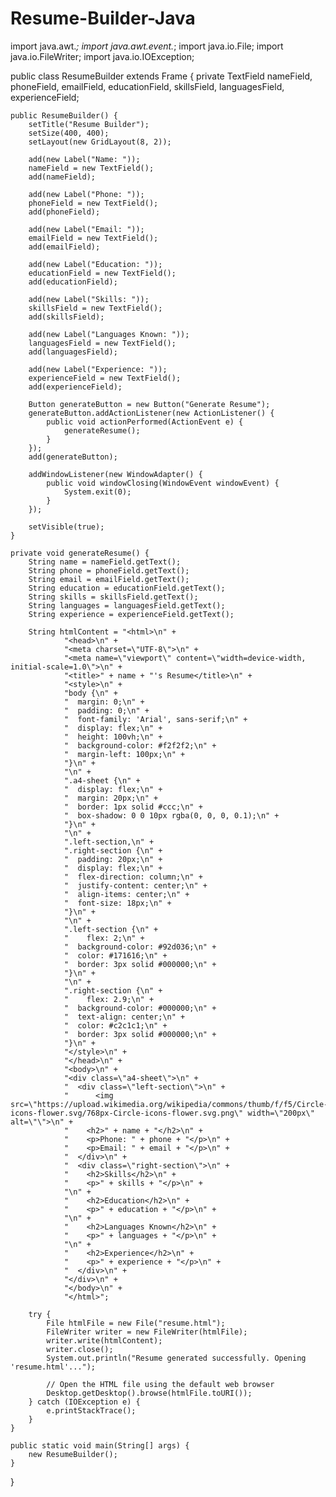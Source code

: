 # Resume-Builder-Java
import java.awt.*;
import java.awt.event.*;
import java.io.File;
import java.io.FileWriter;
import java.io.IOException;

public class ResumeBuilder extends Frame {
    private TextField nameField, phoneField, emailField, educationField, skillsField, languagesField, experienceField;

    public ResumeBuilder() {
        setTitle("Resume Builder");
        setSize(400, 400);
        setLayout(new GridLayout(8, 2));

        add(new Label("Name: "));
        nameField = new TextField();
        add(nameField);

        add(new Label("Phone: "));
        phoneField = new TextField();
        add(phoneField);

        add(new Label("Email: "));
        emailField = new TextField();
        add(emailField);

        add(new Label("Education: "));
        educationField = new TextField();
        add(educationField);

        add(new Label("Skills: "));
        skillsField = new TextField();
        add(skillsField);

        add(new Label("Languages Known: "));
        languagesField = new TextField();
        add(languagesField);

        add(new Label("Experience: "));
        experienceField = new TextField();
        add(experienceField);

        Button generateButton = new Button("Generate Resume");
        generateButton.addActionListener(new ActionListener() {
            public void actionPerformed(ActionEvent e) {
                generateResume();
            }
        });
        add(generateButton);

        addWindowListener(new WindowAdapter() {
            public void windowClosing(WindowEvent windowEvent) {
                System.exit(0);
            }
        });

        setVisible(true);
    }

    private void generateResume() {
        String name = nameField.getText();
        String phone = phoneField.getText();
        String email = emailField.getText();
        String education = educationField.getText();
        String skills = skillsField.getText();
        String languages = languagesField.getText();
        String experience = experienceField.getText();

        String htmlContent = "<html>\n" +
                "<head>\n" +
                "<meta charset=\"UTF-8\">\n" +
                "<meta name=\"viewport\" content=\"width=device-width, initial-scale=1.0\">\n" +
                "<title>" + name + "'s Resume</title>\n" +
                "<style>\n" +
                "body {\n" +
                "  margin: 0;\n" +
                "  padding: 0;\n" +
                "  font-family: 'Arial', sans-serif;\n" +
                "  display: flex;\n" +
                "  height: 100vh;\n" +
                "  background-color: #f2f2f2;\n" +
                "  margin-left: 100px;\n" +
                "}\n" +
                "\n" +
                ".a4-sheet {\n" +
                "  display: flex;\n" +
                "  margin: 20px;\n" +
                "  border: 1px solid #ccc;\n" +
                "  box-shadow: 0 0 10px rgba(0, 0, 0, 0.1);\n" +
                "}\n" +
                "\n" +
                ".left-section,\n" +
                ".right-section {\n" +
                "  padding: 20px;\n" +
                "  display: flex;\n" +
                "  flex-direction: column;\n" +
                "  justify-content: center;\n" +
                "  align-items: center;\n" +
                "  font-size: 18px;\n" +
                "}\n" +
                "\n" +
                ".left-section {\n" +
                "    flex: 2;\n" +
                "  background-color: #92d036;\n" +
                "  color: #171616;\n" +
                "  border: 3px solid #000000;\n" +
                "}\n" +
                "\n" +
                ".right-section {\n" +
                "    flex: 2.9;\n" +
                "  background-color: #000000;\n" +
                "  text-align: center;\n" +
                "  color: #c2c1c1;\n" +
                "  border: 3px solid #000000;\n" +
                "}\n" +
                "</style>\n" +
                "</head>\n" +
                "<body>\n" +
                "<div class=\"a4-sheet\">\n" +
                "  <div class=\"left-section\">\n" +
                "      <img src=\"https://upload.wikimedia.org/wikipedia/commons/thumb/f/f5/Circle-icons-flower.svg/768px-Circle-icons-flower.svg.png\" width=\"200px\" alt=\"\">\n" +
                "    <h2>" + name + "</h2>\n" +
                "    <p>Phone: " + phone + "</p>\n" +
                "    <p>Email: " + email + "</p>\n" +
                "  </div>\n" +
                "  <div class=\"right-section\">\n" +
                "    <h2>Skills</h2>\n" +
                "    <p>" + skills + "</p>\n" +
                "\n" +
                "    <h2>Education</h2>\n" +
                "    <p>" + education + "</p>\n" +
                "\n" +
                "    <h2>Languages Known</h2>\n" +
                "    <p>" + languages + "</p>\n" +
                "\n" +
                "    <h2>Experience</h2>\n" +
                "    <p>" + experience + "</p>\n" +
                "  </div>\n" +
                "</div>\n" +
                "</body>\n" +
                "</html>";

        try {
            File htmlFile = new File("resume.html");
            FileWriter writer = new FileWriter(htmlFile);
            writer.write(htmlContent);
            writer.close();
            System.out.println("Resume generated successfully. Opening 'resume.html'...");

            // Open the HTML file using the default web browser
            Desktop.getDesktop().browse(htmlFile.toURI());
        } catch (IOException e) {
            e.printStackTrace();
        }
    }

    public static void main(String[] args) {
        new ResumeBuilder();
    }
}
